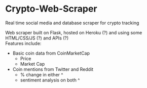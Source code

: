 # Crypto-Web-Scraper
Real time social media and database scraper for crypto tracking 

Web scraper built on Flask, hosted on Heroku (?) and using some HTML/CSS/JS (?) and APIs (?)    
Features include:  
  - Basic coin data from CoinMarketCap  
    - Price  
    - Market Cap   
  - Coin mentions from Twitter and Reddit  
    - % change in either ^  
    - sentiment analysis on both ^  

